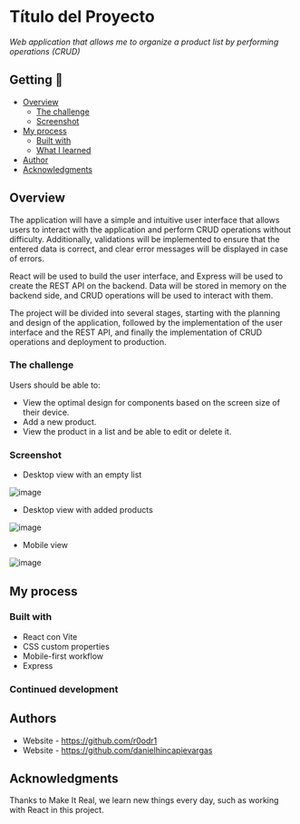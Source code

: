 # Título del Proyecto

_Web application that allows me to organize a product list by performing operations (CRUD)_

## Getting 🚀

- [Overview](#overview)
  - [The challenge](#the-challenge)
  - [Screenshot](#screenshot)
- [My process](#my-process)
  - [Built with](#built-with)
  - [What I learned](#what-i-learned)
- [Author](#author)
- [Acknowledgments](#acknowledgments)


## Overview

The application will have a simple and intuitive user interface that allows users to interact with the application and perform CRUD operations without difficulty. Additionally, validations will be implemented to ensure that the entered data is correct, and clear error messages will be displayed in case of errors.

React will be used to build the user interface, and Express will be used to create the REST API on the backend. Data will be stored in memory on the backend side, and CRUD operations will be used to interact with them.

The project will be divided into several stages, starting with the planning and design of the application, followed by the implementation of the user interface and the REST API, and finally the implementation of CRUD operations and deployment to production.

### The challenge

Users should be able to:

- View the optimal design for components based on the screen size of their device.
- Add a new product.
- View the product in a list and be able to edit or delete it.

### Screenshot
- Desktop view with an empty list

![image](https://github.com/danielhincapievargas/my-product-site-backend/assets/126527883/33c11cbf-5d64-4511-9464-c96d3deb0c5c)

- Desktop view with added products

![image](https://github.com/danielhincapievargas/my-product-site-backend/assets/126527883/8341e5f0-33c2-4c61-aee9-f603a6195771)


- Mobile view

![image](https://github.com/danielhincapievargas/my-product-site-backend/assets/126527883/bdaf8893-2446-49ef-93f1-d5b0a3749db0)


## My process

### Built with

- React con Vite
- CSS custom properties
- Mobile-first workflow
- Express

### Continued development

## Authors

- Website - https://github.com/r0odr1
- Website - https://github.com/danielhincapievargas

## Acknowledgments

Thanks to Make It Real, we learn new things every day, such as working with React in this project.
